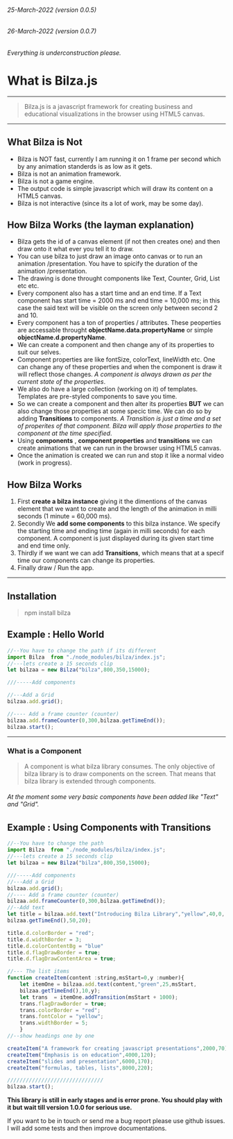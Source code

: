 ###### 25-March-2022 (version 0.0.5)
###### 26-March-2022 (version 0.0.7)
###### Everything is underconstruction please.

# What is Bilza.js

---
> Bilza.js is a javascript framework for creating business and educational visualizations in the browser using HTML5 canvas.
---


## What Bilza is Not
 - Bilza is NOT fast, currently I am running it on 1 frame per second which by any animation standerds is as low as it gets.
 - Bilza is not an animation framework.
 - Bilza is not a game engine.
 - The output code is simple javascript which will draw its content on a HTML5 canvas.
- Bilza is not interactive (since its a lot of work, may be some day).

## How Bilza Works (the layman explanation)
- Bilza gets the id of a canvas element (if not then creates one) and then draw onto it what ever you tell it to draw.
- You can use bilza to just draw an image onto canvas or to run an animation /presentation. You have to spicify the duration of the animation /presentation.
- The drawing is done throught components like Text, Counter, Grid, List etc etc.
- Every component also has a start time and an end time. If a Text component has start time = 2000 ms and end time = 10,000 ms; in this case the said text will be visible on the screen only between second 2 and 10.
- Every component has a ton of properties / attributes. These peoperties are accessable throught **objectName.data.propertyName** or simple **objectName.d.propertyName**.
- We can create a component and then change any of its properties to suit our selves.
- Component properties are like fontSize, colorText, lineWidth etc. One can change any of these properties and when the component is draw it will reflect those changes. *A component is always drawn as per the current state of the properties*. 
- We also do have a large collection (working on it) of templates. Templates are pre-styled components to save you time.
- So we can create a component and then alter its properties **BUT** we can also change those properties at some specic time. We can do so by adding **Transitions** to components. *A Transition is just a time and a set of properites of that component. Bilza will apply those properties to the component at the time specified*.
- Using **components** , **component properties** and **transitions** we can create animations that we can run in the browser using HTML5 canvas.
- Once the animation is created we can run and stop it like a normal video (work in progress).

## How Bilza Works
1. First **create a bilza instance** giving it the dimentions of the canvas element that we want to create and the length of the animation in milli seconds (1 minute = 60,000 ms).
2. Secondly We **add some components** to this bilza instance. We specify the starting time and ending time (again in milli seconds) for each component. A component is just displayed during its given start time and end time only.
3. Thirdly if we want we can add **Transitions**, which means that at a specif time our components can change its properties.
4. Finally draw / Run the app.
---
## Installation

> npm install bilza

## Example : Hello World 

```javascript
//--You have to change the path if its different
import Bilza  from "./node_modules/bilza/index.js";
//---lets create a 15 seconds clip
let bilzaa = new Bilza("bilza",800,350,15000);

///-----Add components

//---Add a Grid
bilzaa.add.grid();

//---- Add a frame counter (counter)
bilzaa.add.frameCounter(0,300,bilzaa.getTimeEnd());
bilzaa.start();
```
---

### What is a Component 

> A component is what bilza library consumes. The only objective of bilza library is to draw components on the screen. That means that bilza library is extended through components.

###### At the moment some very basic components have been added like "Text" and "Grid".

## Example : Using Components with Transitions

```javascript
//--You have to change the path 
import Bilza  from "./node_modules/bilza/index.js";
//---lets create a 15 seconds clip
let bilzaa = new Bilza("bilza",800,350,15000);

///-----Add components
//---Add a Grid
bilzaa.add.grid();
//---- Add a frame counter (counter)
bilzaa.add.frameCounter(0,300,bilzaa.getTimeEnd());
//--Add text
let title = bilzaa.add.text("Introducing Bilza Library","yellow",40,0,
bilzaa.getTimeEnd(),50,20);

title.d.colorBorder = "red";
title.d.widthBorder = 3;
title.d.colorContentBg = "blue"
title.d.flagDrawBorder = true;
title.d.flagDrawContentArea = true;

//--- The list items
function createItem(content :string,msStart=0,y :number){
    let itemOne = bilzaa.add.text(content,"green",25,msStart,
    bilzaa.getTimeEnd(),10,y);
    let trans  = itemOne.addTransition(msStart + 1000);
    trans.flagDrawBorder = true;
    trans.colorBorder = "red";
    trans.fontColor = "yellow";
    trans.widthBorder = 5;
    }
//--show headings one by one

createItem("A framework for creating javascript presentations",2000,70);
createItem("Emphasis is on education",4000,120);
createItem("slides and presentation",6000,170);
createItem("formulas, tables, lists",8000,220);

///////////////////////////////
bilzaa.start();

```

**This library is still in early stages and is error prone. You should play with it but wait till version 1.0.0 for serious use.**


If you want to be in touch or send me a bug report please use github issues.
I will add some tests and then improve documentations.





